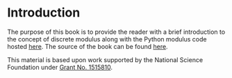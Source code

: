 # Introduction

The purpose of this book is to provide the reader with a brief introduction to the concept of discrete modulus along with the Python modulus code hosted [here](https://github.com/nathan-albin/modulus_book/tree/master/modulus_tools).  The source of the book can be found [here](https://github.com/nathan-albin/modulus_book).

This material is based upon work supported by the National Science Foundation under [Grant No. 1515810](https://www.nsf.gov/awardsearch/showAward?AWD_ID=1515810).